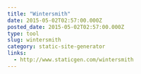 ```yaml
---
title: "Wintersmith"
date: 2015-05-02T02:57:00.000Z
posted_date: 2015-05-02T02:57:00.000Z
type: tool
slug: wintersmith
category: static-site-generator
links:
  - http://www.staticgen.com/wintersmith
---
```






